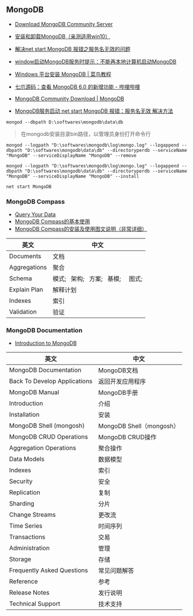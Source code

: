 ## MongoDB

- [Download MongoDB Community Server](https://www.mongodb.com/try/download/community)

- [安装和卸载MongoDB（亲测适用win10）](https://zhuanlan.zhihu.com/p/356950184)

- [解决net start MongoDB 报错之服务名无效的问题](https://www.jb51.net/article/202600.htm)
- [window启动MongoDB服务时提示：不能再本地计算机启动MongoDB](https://www.ngui.cc/el/1294293.html?action=onClick)

- [Windows 平台安装 MongoDB | 菜鸟教程](https://www.runoob.com/mongodb/mongodb-window-install.html)
- [七爪源码：查看 MongoDB 6.0 的新增功能 - 哔哩哔哩](https://www.bilibili.com/read/cv18549804/)
- [MongoDB Community Download | MongoDB](https://www.mongodb.com/try/download/community)
- [MongoDB服务启动 net start MongoDB 报错：服务名无效 解决方法](https://blog.csdn.net/myx666/article/details/118810278)

```
mongod --dbpath D:\softwares\mongodb\data\db
```

> 在mongodb安装目录bin路径，以管理员身份打开命令行
```
mongod --logpath "D:\softwares\mongodb\log\mongo.log" --logappend --dbpath "D:\softwares\mongodb\data\db" --directoryperdb --serviceName "MongoDB" --serviceDisplayName "MongoDB" --remove
```

```
mongod --logpath "D:\softwares\mongodb\log\mongo.log" --logappend --dbpath "D:\softwares\mongodb\data\db" --directoryperdb --serviceName "MongoDB" --serviceDisplayName "MongoDB" --install
```

```
net start MongoDB
```
### MongoDB Compass

- [Query Your Data](https://www.mongodb.com/docs/compass/current/query/filter/)
- [MongoDB Compass的基本使用](https://www.jianshu.com/p/a9d0243037d6)
- [MongoDB Compass的安装及使用图文说明（非常详细）](https://blog.csdn.net/sunshineGGB/article/details/122477159)

英文 | 中文
---|---
Documents                            | 文档
Aggregations                         | 聚合
Schema                               | 模式;   架构;   方案;   基模;     图式;
Explain Plan                         | 解释计划
Indexes                              | 索引
Validation                           | 验证


### MongoDB Documentation

- [Introduction to MongoDB](https://www.mongodb.com/docs/manual/introduction/)

英文 | 中文
---|---
MongoDB Documentation                |   MongoDB文档
Back To Develop Applications         |   返回开发应用程序
MongoDB Manual                       |   MongoDB手册
Introduction                         |   介绍
Installation                         |   安装
MongoDB Shell (mongosh)              |   MongoDB Shell（mongosh）
MongoDB CRUD Operations              |   MongoDB CRUD操作
Aggregation Operations               |   聚合操作
Data Models                          |   数据模型
Indexes                              |   索引
Security                             |   安全
Replication                          |   复制
Sharding                             |   分片
Change Streams                       |   更改流
Time Series                          |   时间序列
Transactions                         |   交易
Administration                       |   管理
Storage                              |   存储
Frequently Asked Questions           |   常见问题解答
Reference                            |   参考
Release Notes                        |   发行说明
Technical Support                    |   技术支持
